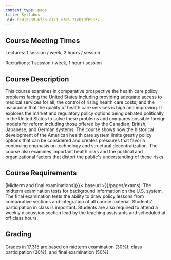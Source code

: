 ```yaml
---
content_type: page
title: Syllabus
uid: fed1c239-6fc3-c171-e7ab-71cb19fb9837
---
```


Course Meeting Times
--------------------

Lectures: 1 session / week, 2 hours / session

Recitations: 1 session / week, 1 hour / session

Course Description
------------------

This course examines in comparative prospective the health care policy problems facing the United States including providing adequate access to medical services for all, the control of rising health care costs, and the assurance that the quality of health care services is high and improving. It explores the market and regulatory policy options being debated politically in the United States to solve these problems and compares possible foreign models for reform including those offered by the Canadian, British, Japanese, and German systems. The course shows how the historical development of the American health care system limits greatly policy options that can be considered and creates pressures that favor a continuing emphasis on technology and structural decentralization. The course also examines important health risks and the political and organizational factors that distort the public's understanding of these risks.

Course Requirements
-------------------

[Midterm and final examinations]({{< baseurl >}}/pages/exams): The midterm examination tests for background information on the U.S. system. The final examination tests the ability to draw policy lessons from comparative sections and integration of all course material. Students' participation in class is important. Students are also required to attend a weekly discussion section lead by the teaching assistants and scheduled at off class hours.

Grading
-------

Grades in 17.315 are based on midterm examination (30%), class participation (20%), and final examination (50%).